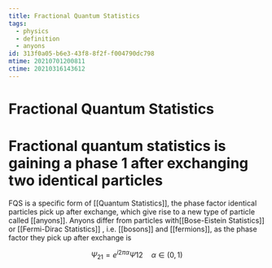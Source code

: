 ```yaml
---
title: Fractional Quantum Statistics
tags:
  - physics
  - definition
  - anyons
id: 313f0a05-b6e3-43f8-8f2f-f004790dc798
mtime: 20210701200811
ctime: 20210316143612
---
```


# Fractional Quantum Statistics

# Fractional quantum statistics is gaining a phase   1 after exchanging two identical particles

FQS is a specific form of [[Quantum Statistics]], the phase factor identical particles pick up after exchange, which give rise to a new type of particle called [[anyons]]. Anyons differ from particles with[[Bose-Eistein Statistics]] or [[Fermi-Dirac Statistics]] , i.e. [[bosons]] and [[fermions]], as the phase factor they pick up after exchange is

$$
\Psi_{21}=e^{i2\pi\alpha}\Psi{12}\quad \alpha\in(0,1)
$$
